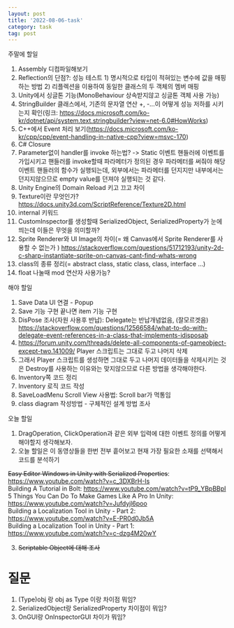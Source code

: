 ```yaml
---
layout: post
title: '2022-08-06-task'
category: task
tag: post
---
```

주말에 할일

1. Assembly 디컴파일해보기
2. Reflection의 단점?: 성능 테스트 1) 명시적으로 타입이 적혀있는 변수에 값을 매핑하는 방법 2) 리플렉션을 이용하여 동일한 클래스의 두 객체의 멤버 매핑
3. Unity에서 싱글톤 기능(MonoBehaviour 상속받지않고 싱글톤 객체 사용 가능)
4. StringBuilder 클래스에서, 기존의 문자열 연산 +, -...이 어떻게 성능 저하를 시키는지 확인(링크: https://docs.microsoft.com/ko-kr/dotnet/api/system.text.stringbuilder?view=net-6.0#HowWorks)
5. C++에서 Event 처리 보기(https://docs.microsoft.com/ko-kr/cpp/cpp/event-handling-in-native-cpp?view=msvc-170)
6. C# Closure
7. Parameter없이 handler를 invoke 하는법? -> Static 이벤트 핸들러에 이벤트를 가입시키고 핸들러를 invoke할때 파라메터가 정의된 경우 파라메터를 써줘야 해당 이벤트 핸들러의 함수가 실행되는데, 외부에서는 파라메터를 던지지만 내부에서는 던지지않으므로 empty value를 던져야 실행되는 것 같다.
8. Unity Engine의 Domain Reload 키고 끄고 차이
9. Texture이란 무엇인가? https://docs.unity3d.com/ScriptReference/Texture2D.html
10. internal 키워드
11. CustomInspector를 생성할때 SerializedObject, SerializedProperty가 눈에 띄는데 이들은 무엇을 의미할까? 
12. Sprite Renderer와 UI Image의 차이(= 왜 Canvas에서 Sprite Renderer를 사용할 수 없는가 )  https://stackoverflow.com/questions/51712193/unity-2d-c-sharp-instantiate-sprite-on-canvas-cant-find-whats-wrong
13. class의 종류 정리(= abstract class, static class, class, interface ...)
14. float 나눌때 mod 연산자 사용가능?


해야 할일
1. Save Data UI 연결 - Popup
2. Save 기능 구현 끝나면 item 기능 구현
3. DisPose 조사(자원 사용후 반납): Delegate는 반납개념없음, (잘모르겟음) https://stackoverflow.com/questions/12566584/what-to-do-with-delegate-event-references-in-a-class-that-implements-idisposab
4.  https://forum.unity.com/threads/delete-all-components-of-gameobject-except-two.141009/ Player 스크립트는 그대로 두고 나머지 삭제
1. 그래서 Player 스크립트를 생성하면 그대로 두고 나머지 데이터들을 삭제시키는 것은 Destroy를 사용하는 이유와는 맞지않으므로 다른 방법을 생각해야한다.
2. Inventory쪽 코드 정리
3. Inventory 로직 코드 작성
4. SaveLoadMenu Scroll View 사용법: Scroll bar가 먹통임
5. class diagram 작성방법 - 구체적인 설계 방법 조사

오늘 할일
1. DragOperation, ClickOperation과 같은 외부 입력에 대한 이벤트 정의를 어떻게 해야할지 생각해보자.
2. 오늘 할일은 이 동영상들을 한번 전부 흩어보고 현재 가장 필요한 소재를 선택해서 코드를 분석하기

~~Easy Editor Windows in Unity with Serialized Properties~~: https://www.youtube.com/watch?v=c_3DXBrH-Is  
Building A Tutorial in Bolt: https://www.youtube.com/watch?v=tP9_YBpBBpI  
5 Things You Can Do To Make Games Like A Pro In Unity: https://www.youtube.com/watch?v=Jufdyjl6poo  
Building a Localization Tool in Unity - Part 2: https://www.youtube.com/watch?v=E-PR0d0Jb5A  
Building a Localization Tool in Unity - Part 1: https://www.youtube.com/watch?v=c-dzg4M20wY

3. ~~Scriptable Object에 대해 조사~~



# 질문
1. (Type)obj 랑 obj as Type 이랑 차이점 뭐임?
2. SerializedObject랑 SerializedProperty 차이점이 뭐임?
3. OnGUI랑 OnInspectorGUI 차이가 뭐임?






 